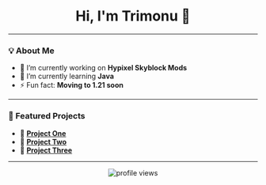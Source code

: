 <h1 align="center">Hi, I'm Trimonu 👋</h1>

---

### 💡 About Me
- 🔭 I’m currently working on **Hypixel Skyblock Mods**
- 🌱 I’m currently learning **Java**
- ⚡ Fun fact: **Moving to 1.21 soon**

---

### 📂 Featured Projects

- 🔹 [**Project One**](https://github.com/trim0nu/project-one)
- 🔹 [**Project Two**](https://github.com/trim0nu/project-two)
- 🔹 [**Project Three**](https://github.com/trim0nu/project-three)

---

<!-- Optional: Profile Views -->
<p align="center">
  <img src="https://komarev.com/ghpvc/?username=trim0nu&style=flat-square&color=blue" alt="profile views"/>
</p>
